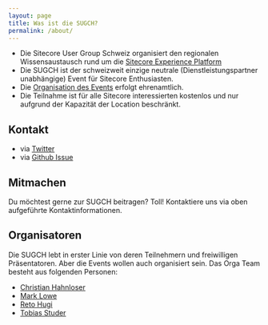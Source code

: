 ```yaml
---
layout: page
title: Was ist die SUGCH?
permalink: /about/
---
```


* Die Sitecore User Group Schweiz organisiert den regionalen Wissensaustausch rund um die [Sitecore Experience Platform](http://www.sitecore.de)
* Die SUGCH ist der schweizweit einzige neutrale (Dienstleistungspartner unabhängige) Event für Sitecore Enthusiasten.
* Die [Organisation des Events](/events) erfolgt ehrenamtlich.
* Die Teilnahme ist für alle Sitecore interessierten kostenlos und nur aufgrund der Kapazität der Location beschränkt.


## Kontakt

* via [Twitter](https://twitter.com/sugch)
* via [Github Issue](https://github.com/SUGCH/sugch/issues)


## Mitmachen

Du möchtest gerne zur SUGCH beitragen? Toll! Kontaktiere uns via oben aufgeführte Kontaktinformationen.


## Organisatoren

Die SUGCH lebt in erster Linie von deren Teilnehmern und freiwilligen Präsentatoren. Aber die Events wollen auch organisiert sein.
Das Orga Team besteht aus folgenden Personen:

* [Christian Hahnloser](https://twitter.com/legolas_2277)
* [Mark Lowe](https://twitter.com/misterlow)
* [Reto Hugi](https://twitter.com/retohugi)
* [Tobias Studer](https://twitter.com/studert)
